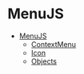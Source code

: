 # MenuJS
- [MenuJS](#menujs)
  - [ContextMenu](./contextmenu.md)
  - [Icon](./icon.md)
  - [Objects](./objects.md)